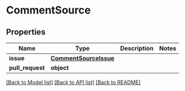# CommentSource

## Properties
Name | Type | Description | Notes
------------ | ------------- | ------------- | -------------
**issue** | [**CommentSourceIssue**](CommentSourceIssue.md) |  | 
**pull_request** | **object** |  | 

[[Back to Model list]](../README.md#documentation-for-models) [[Back to API list]](../README.md#documentation-for-api-endpoints) [[Back to README]](../README.md)

